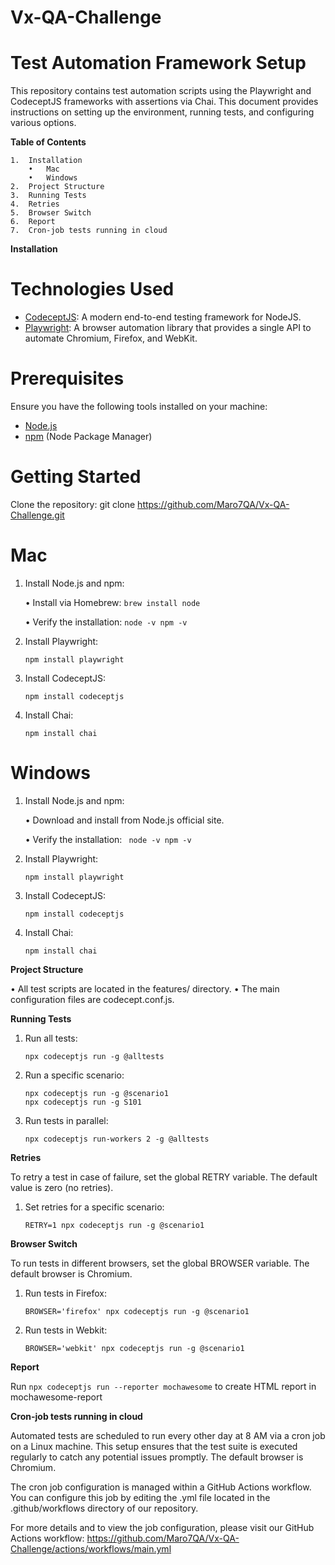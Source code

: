 # Vx-QA-Challenge

# Test Automation Framework Setup

This repository contains test automation scripts using the Playwright and CodeceptJS frameworks with assertions via Chai. This document provides instructions on setting up the environment, running tests, and configuring various options.

**Table of Contents**

	1.	Installation
	    •	Mac
	    •	Windows
	2.	Project Structure
	3.	Running Tests
	4.	Retries
	5.	Browser Switch
	6.	Report
 	7.	Cron-job tests running in cloud

**Installation**

# Technologies Used

- [CodeceptJS](https://codecept.io/): A modern end-to-end testing framework for NodeJS.
- [Playwright](https://playwright.dev/): A browser automation library that provides a single API to automate Chromium, Firefox, and WebKit.

# Prerequisites

Ensure you have the following tools installed on your machine:

- [Node.js](https://nodejs.org/)
- [npm](https://www.npmjs.com/) (Node Package Manager)

# Getting Started

Clone the repository: git clone https://github.com/Maro7QA/Vx-QA-Challenge.git

# Mac

1.  Install Node.js and npm:
   
	•	Install via Homebrew:
            ```brew install node```
	    
	•	Verify the installation:
            ```
            node -v
            npm -v
            ```
	    
2.	Install Playwright:

  		npm install playwright
4.	Install CodeceptJS:
   
   		npm install codeceptjs
6.	Install Chai:
   
   		npm install chai

# Windows

1.	Install Node.js and npm:
   
 	•	Download and install from Node.js official site.
  	
	•	Verify the installation:
            ```
  	    node -v
            npm -v```

3.	Install Playwright:
        	
   		npm install playwright

4.	Install CodeceptJS:
   
   		npm install codeceptjs

6.	Install Chai:
   
   		npm install chai


**Project Structure**

•	All test scripts are located in the features/ directory.
•	The main configuration files are codecept.conf.js.

**Running Tests**

1.	Run all tests:
   
   		npx codeceptjs run -g @alltests
2.	Run a specific scenario:
   
    	npx codeceptjs run -g @scenario1
  		npx codeceptjs run -g S101
  	
3. 	Run tests in parallel:
   
    	npx codeceptjs run-workers 2 -g @alltests

**Retries**

To retry a test in case of failure, set the global RETRY variable. The default value is zero (no retries).

1.	Set retries for a specific scenario:

    	RETRY=1 npx codeceptjs run -g @scenario1

**Browser Switch**

To run tests in different browsers, set the global BROWSER variable. The default browser is Chromium.

1.	Run tests in Firefox:
   
   		BROWSER='firefox' npx codeceptjs run -g @scenario1

2.	Run tests in Webkit:
   
   		BROWSER='webkit' npx codeceptjs run -g @scenario1

**Report**

Run ``npx codeceptjs run --reporter mochawesome``  to create HTML report in mochawesome-report

**Cron-job tests running in cloud**

Automated tests are scheduled to run every other day at 8 AM via a cron job on a Linux machine. This setup ensures that the test suite is executed regularly to catch any potential issues promptly. The default browser is Chromium.

The cron job configuration is managed within a GitHub Actions workflow. You can configure this job by editing the .yml file located in the .github/workflows directory of our repository.

For more details and to view the job configuration, please visit our GitHub Actions workflow: https://github.com/Maro7QA/Vx-QA-Challenge/actions/workflows/main.yml

